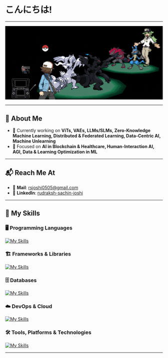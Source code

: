 # こんにちは!   
---

![PFP GIF](pfp.gif) 

---
## 🧠 About Me  
- 🚀 Currently working on **ViTs, VAEs, LLMs/SLMs, Zero-Knowledge Machine Learning, Distributed & Federated Learning, Data-Centric AI, Machine Unlearning**  
- 🔬 Focused on **AI in Blockchain & Healthcare, Human-Interaction AI, AGI, Data & Learning Optimization in ML**

---

## 📬 Reach Me At  
- 📧 **Mail**: rsjoshi0505@gmail.com  
- 💼 **LinkedIn**: [rudraksh-sachin-joshi](https://www.linkedin.com/in/rudraksh-sachin-joshi-75554b202/)  

---

## 🚀 My Skills

### 🖥️ Programming Languages
[![My Skills](https://skillicons.dev/icons?i=py,c,cpp,js,ts,lua,rust,matlab,bash,powershell)](https://skillicons.dev)

### 🏗️ Frameworks & Libraries
[![My Skills](https://skillicons.dev/icons?i=pytorch,tensorflow,sklearn,opencv,fastapi,django,flask,react,nextjs,redux,tailwind,threejs,bootstrap,d3)](https://skillicons.dev)

### 🗄️ Databases
[![My Skills](https://skillicons.dev/icons?i=mysql,sqlite,mongodb,firebase)](https://skillicons.dev)

### ☁️ DevOps & Cloud
[![My Skills](https://skillicons.dev/icons?i=docker,kubernetes,aws,cloudflare,nginx,vercel)](https://skillicons.dev)

### 🛠️ Tools, Platforms & Technologies
[![My Skills](https://skillicons.dev/icons?i=git,github,githubactions,gitlab,bitbucket,cmake,raspberrypi,anaconda,vscode,visualstudio,pycharm,vite,postman,discord,wasm,graphql,arduino)](https://skillicons.dev)

---